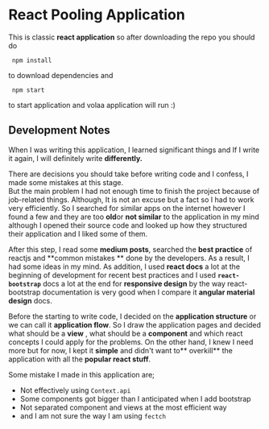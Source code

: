# React Pooling Application

This is classic **react application**  so after downloading the repo you should do
``` 
 npm install
 ```  
to download dependencies and 
```
 npm start
 ```
 to start application and volaa application will run :)

## Development Notes

When I was writing this application, I  learned significant things and If I write it again, I will definitely write **differently.**

There are decisions you should take before writing code and I confess, I made some mistakes at this stage.  
But the main problem I had not enough time to finish the project because of job-related things. 
Although, It is not an excuse but a fact so I had to work very efficiently. So I searched for similar apps on the internet however I found a few and they are too **old**or **not similar** to the application in my mind although I opened their source code and looked up how they structured their application and I liked some of them.

After this step, I read some **medium posts**, searched the **best practice** of reactjs and **common mistakes ** done by the developers. As a result, I had some ideas in my mind. 
As addition, I used **react docs** a lot at the beginning of development for recent best practices and  I used **```react-bootstrap```**  docs a lot at the end for  **responsive design**  by the way react-bootstrap documentation is very good when I compare it **angular material design** docs.

Before the starting to write code, I decided on the **application structure** or we can call it **application flow**. 
So I draw the application pages and decided what should be a **view** , what should be a **component** and which react concepts I could apply for the problems. 
On the other hand, I knew  I need more but for now, I kept it **simple** and didn't want to** overkill** the application with all the **popular react stuff**.

Some mistake I made in this application are;
- Not effectively using ```Context.api``` 
- Some components got bigger than I anticipated when I add bootstrap
- Not separated component and views at the most efficient way
- and I am not sure the way I am using  ```fectch```

